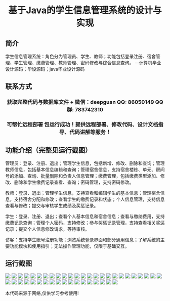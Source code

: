 <p><h1 align="center">基于Java的学生信息管理系统的设计与实现</h1></p>

## 简介
学生信息管理系统：角色分为管理员、学生、教师；功能包括登录注册、宿舍管理、学生管理、缴费管理、教师管理、密码修改与综合信息查询。    --计算机毕业设计源码；毕设源码；java毕业设计源码


## 联系方式
<p><h3 align="center">获取完整代码与数据库文件 + 微信：deepguan QQ: 86050149 QQ群: 783742310</h3></p>
<p><h3 align="center">可帮忙远程部署 包运行成功！提供远程部署、修改代码、设计文档指导、代码讲解等服务！</h3></p>

## 功能介绍（完整见运行截图）
管理员：登录、注册、退出；管理学生信息，包括新增、修改、删除和查询；管理教师信息，包括基本信息编辑和查询；管理宿舍信息，支持宿舍楼栋、单元、房间号的添加、查询、批量删除和负责人信息管理；缴费管理，包括缴费类型添加、修改、删除和学生缴费记录查看、查询；密码管理，支持密码修改。

教师：登录、退出；管理学生信息，支持查看和编辑学生的基本信息；管理宿舍信息，支持宿舍分配和修改；查看学生的缴费记录和状态；个人信息管理，支持信息查看与修改；提交与审核学生成绩及奖惩记录。

学生：登录、注册、退出；查看个人基本信息和宿舍信息；查看与缴纳费用，支持缴费记录查询；管理个人密码，支持修改；参与奖惩记录管理，支持查看相关奖惩记录；提交个人信息修改请求，等待审核。

访客：支持学生账号注册功能；浏览系统登录界面和部分通用信息；了解系统的主要功能模块和使用指引；无法操作管理功能，仅限于基础交互。


## 运行截图
![](https://bs-1329754181.cos.ap-shanghai.myqcloud.com/ssm/StudentInformationManagementSystem2/img/001.jpg)
![](https://bs-1329754181.cos.ap-shanghai.myqcloud.com/ssm/StudentInformationManagementSystem2/img/002.jpg)
![](https://bs-1329754181.cos.ap-shanghai.myqcloud.com/ssm/StudentInformationManagementSystem2/img/003.jpg)
![](https://bs-1329754181.cos.ap-shanghai.myqcloud.com/ssm/StudentInformationManagementSystem2/img/004.jpg)
![](https://bs-1329754181.cos.ap-shanghai.myqcloud.com/ssm/StudentInformationManagementSystem2/img/005.jpg)
![](https://bs-1329754181.cos.ap-shanghai.myqcloud.com/ssm/StudentInformationManagementSystem2/img/006.jpg)
![](https://bs-1329754181.cos.ap-shanghai.myqcloud.com/ssm/StudentInformationManagementSystem2/img/007.jpg)
![](https://bs-1329754181.cos.ap-shanghai.myqcloud.com/ssm/StudentInformationManagementSystem2/img/008.jpg)
![](https://bs-1329754181.cos.ap-shanghai.myqcloud.com/ssm/StudentInformationManagementSystem2/img/009.jpg)
![](https://bs-1329754181.cos.ap-shanghai.myqcloud.com/ssm/StudentInformationManagementSystem2/img/010.jpg)
![](https://bs-1329754181.cos.ap-shanghai.myqcloud.com/ssm/StudentInformationManagementSystem2/img/011.jpg)
![](https://bs-1329754181.cos.ap-shanghai.myqcloud.com/ssm/StudentInformationManagementSystem2/img/012.jpg)
![](https://bs-1329754181.cos.ap-shanghai.myqcloud.com/ssm/StudentInformationManagementSystem2/img/013.jpg)
![](https://bs-1329754181.cos.ap-shanghai.myqcloud.com/ssm/StudentInformationManagementSystem2/img/014.jpg)
![](https://bs-1329754181.cos.ap-shanghai.myqcloud.com/ssm/StudentInformationManagementSystem2/img/015.jpg)
![](https://bs-1329754181.cos.ap-shanghai.myqcloud.com/ssm/StudentInformationManagementSystem2/img/016.jpg)
![](https://bs-1329754181.cos.ap-shanghai.myqcloud.com/ssm/StudentInformationManagementSystem2/img/017.jpg)
![](https://bs-1329754181.cos.ap-shanghai.myqcloud.com/ssm/StudentInformationManagementSystem2/img/018.jpg)
![](https://bs-1329754181.cos.ap-shanghai.myqcloud.com/ssm/StudentInformationManagementSystem2/img/019.jpg)
![](https://bs-1329754181.cos.ap-shanghai.myqcloud.com/ssm/StudentInformationManagementSystem2/img/020.jpg)
![](https://bs-1329754181.cos.ap-shanghai.myqcloud.com/ssm/StudentInformationManagementSystem2/img/021.jpg)
![](https://bs-1329754181.cos.ap-shanghai.myqcloud.com/ssm/StudentInformationManagementSystem2/img/022.jpg)
![](https://bs-1329754181.cos.ap-shanghai.myqcloud.com/ssm/StudentInformationManagementSystem2/img/023.jpg)
![](https://bs-1329754181.cos.ap-shanghai.myqcloud.com/ssm/StudentInformationManagementSystem2/img/024.jpg)
![](https://bs-1329754181.cos.ap-shanghai.myqcloud.com/ssm/StudentInformationManagementSystem2/img/025.jpg)
![](https://bs-1329754181.cos.ap-shanghai.myqcloud.com/ssm/StudentInformationManagementSystem2/img/026.jpg)
![](https://bs-1329754181.cos.ap-shanghai.myqcloud.com/ssm/StudentInformationManagementSystem2/img/027.jpg)
![](https://bs-1329754181.cos.ap-shanghai.myqcloud.com/ssm/StudentInformationManagementSystem2/img/028.jpg)
![](https://bs-1329754181.cos.ap-shanghai.myqcloud.com/ssm/StudentInformationManagementSystem2/img/029.jpg)
![](https://bs-1329754181.cos.ap-shanghai.myqcloud.com/ssm/StudentInformationManagementSystem2/img/030.jpg)
![](https://bs-1329754181.cos.ap-shanghai.myqcloud.com/ssm/StudentInformationManagementSystem2/img/031.jpg)
![](https://bs-1329754181.cos.ap-shanghai.myqcloud.com/ssm/StudentInformationManagementSystem2/img/032.jpg)
![](https://bs-1329754181.cos.ap-shanghai.myqcloud.com/ssm/StudentInformationManagementSystem2/img/033.jpg)
![](https://bs-1329754181.cos.ap-shanghai.myqcloud.com/ssm/StudentInformationManagementSystem2/img/034.jpg)
![](https://bs-1329754181.cos.ap-shanghai.myqcloud.com/ssm/StudentInformationManagementSystem2/img/035.jpg)
![](https://bs-1329754181.cos.ap-shanghai.myqcloud.com/ssm/StudentInformationManagementSystem2/img/036.jpg)
![](https://bs-1329754181.cos.ap-shanghai.myqcloud.com/ssm/StudentInformationManagementSystem2/img/037.jpg)
![](https://bs-1329754181.cos.ap-shanghai.myqcloud.com/ssm/StudentInformationManagementSystem2/img/038.jpg)
![](https://bs-1329754181.cos.ap-shanghai.myqcloud.com/ssm/StudentInformationManagementSystem2/img/039.jpg)
![](https://bs-1329754181.cos.ap-shanghai.myqcloud.com/ssm/StudentInformationManagementSystem2/img/040.jpg)
![](https://bs-1329754181.cos.ap-shanghai.myqcloud.com/ssm/StudentInformationManagementSystem2/img/041.jpg)
![](https://bs-1329754181.cos.ap-shanghai.myqcloud.com/ssm/StudentInformationManagementSystem2/img/042.jpg)
![](https://bs-1329754181.cos.ap-shanghai.myqcloud.com/ssm/StudentInformationManagementSystem2/img/043.jpg)

<p>本代码来源于网络,仅供学习参考使用!</p>
